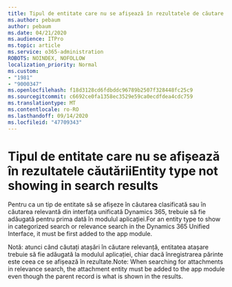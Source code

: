 ```yaml
---
title: Tipul de entitate care nu se afișează în rezultatele de căutare clasificate sau relevante în interfața unificată Dynamics 365
ms.author: pebaum
author: pebaum
ms.date: 04/21/2020
ms.audience: ITPro
ms.topic: article
ms.service: o365-administration
ROBOTS: NOINDEX, NOFOLLOW
localization_priority: Normal
ms.custom:
- "1981"
- "9000347"
ms.openlocfilehash: f18d3128cd6fdbddc96789b2507f328448fc25c9
ms.sourcegitcommit: c6692ce0fa1358ec3529e59ca0ecdfdea4cdc759
ms.translationtype: MT
ms.contentlocale: ro-RO
ms.lasthandoff: 09/14/2020
ms.locfileid: "47709343"
---
```

# <a name="entity-type-not-showing-in-search-results"></a><span data-ttu-id="f7698-102">Tipul de entitate care nu se afișează în rezultatele căutării</span><span class="sxs-lookup"><span data-stu-id="f7698-102">Entity type not showing in search results</span></span>

<span data-ttu-id="f7698-103">Pentru ca un tip de entitate să se afișeze în căutarea clasificată sau în căutarea relevantă din interfața unificată Dynamics 365, trebuie să fie adăugată pentru prima dată în modulul aplicației.</span><span class="sxs-lookup"><span data-stu-id="f7698-103">For an entity type to show in categorized search or relevance search in the Dynamics 365 Unified Interface, it must be first added to the app module.</span></span>

<span data-ttu-id="f7698-104">Notă: atunci când căutați atașări în căutare relevanță, entitatea atașare trebuie să fie adăugată la modulul aplicației, chiar dacă înregistrarea părinte este ceea ce se afișează în rezultate.</span><span class="sxs-lookup"><span data-stu-id="f7698-104">Note: When searching for attachments in relevance search, the attachment entity must be added to the app module even though the parent record is what is shown in the results.</span></span>

